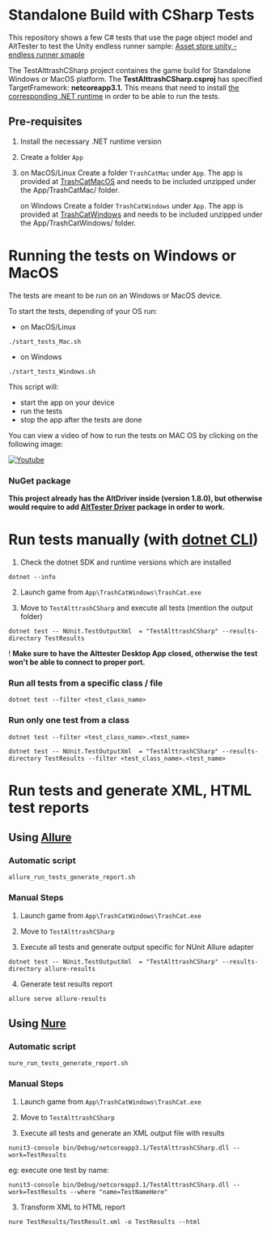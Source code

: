 # Standalone Build with CSharp Tests

This repository shows a few C# tests that use the page object model and AltTester to test the Unity endless runner sample:
[Asset store unity - endless runner smaple](https://assetstore.unity.com/packages/essentials/tutorial-projects/endless-runner-sample-game-87901)

The TestAlttrashCSharp project containes the game build for Standalone Windows or MacOS platform.
The **TestAlttrashCSharp.csproj** has specified TargetFramework: **netcoreapp3.1.** This means that need to install [the corresponding .NET runtime](https://aka.ms/dotnet-core-applaunch?framework=Microsoft.NETCore.App&framework_version=3.1.0&arch=x64&rid=win10-x64) in order to be able to run the tests.

## Pre-requisites
1. Install the necessary .NET runtime version
2. Create a folder `App`
3. on MacOS/Linux
    Create a folder `TrashCatMac` under `App`.
    The app is provided at [TrashCatMacOS](https://altom.com/app/uploads/AltTester/TrashCat/TrashCatMacOS.app.zip) and needs to be included unzipped under the App/TrashCatMac/ folder.

    on Windows
    Create a folder `TrashCatWindows` under `App`.
    The app is provided at [TrashCatWindows](https://altom.com/app/uploads/AltTester/TrashCat/TrashCatWindows.zip) and needs to be included unzipped under the App/TrashCatWindows/ folder.

# Running the tests on Windows or MacOS
The tests are meant to be run on an Windows or MacOS device.

To start the tests, depending of your OS run:
- on MacOS/Linux

```
./start_tests_Mac.sh
```

- on Windows

```
./start_tests_Windows.sh
```
    
This script will:

- start the app on your device
- run the tests
- stop the app after the tests are done

You can view a video of how to run the tests on MAC OS by clicking on the following image: 

[![Youtube](http://img.youtube.com/vi/tr3_8YawBck/0.jpg)](https://www.youtube.com/embed/tr3_8YawBck "Youtube")

### NuGet package

**This project already has the AltDriver inside (version 1.8.0), but otherwise would require to add [AltTester Driver](https://www.nuget.org/packages/AltTester-Driver) package in order to work.**

# Run tests manually (with [dotnet CLI](https://learn.microsoft.com/en-us/dotnet/core/tools/dotnet-test))

1. Check the dotnet SDK and runtime versions which are installed

```
dotnet --info
```

2. Launch game from `App\TrashCatWindows\TrashCat.exe`

3. Move to `TestAlttrashCSharp` and execute all tests (mention the output folder)

```
dotnet test -- NUnit.TestOutputXml  = "TestAlttrashCSharp" --results-directory TestResults
```

! **Make sure to have the Alttester Desktop App closed, otherwise the test won't be able to connect to proper port.**

### Run all tests from a specific class / file

```
dotnet test --filter <test_class_name>
```

### Run only one test from a class

```
dotnet test --filter <test_class_name>.<test_name>
```

```
dotnet test -- NUnit.TestOutputXml  = "TestAlttrashCSharp" --results-directory TestResults --filter <test_class_name>.<test_name>
```

# Run tests and generate XML, HTML test reports

## Using [Allure](https://docs.qameta.io/allure-report/)

### Automatic script

```
allure_run_tests_generate_report.sh
```

### Manual Steps

1. Launch game from `App\TrashCatWindows\TrashCat.exe`

2. Move to `TestAlttrashCSharp`

3. Execute all tests and generate output specific for NUnit Allure adapter

```
dotnet test -- NUnit.TestOutputXml  = "TestAlttrashCSharp" --results-directory allure-results
```

4. Generate test results report

```
allure serve allure-results
```

## Using [Nure](https://www.nuget.org/packages/nure)

### Automatic script

```
nure_run_tests_generate_report.sh
```

### Manual Steps

1. Launch game from `App\TrashCatWindows\TrashCat.exe`

2. Move to `TestAlttrashCSharp`

3. Execute all tests and generate an XML output file with results

```
nunit3-console bin/Debug/netcoreapp3.1/TestAlttrashCSharp.dll --work=TestResults
```

eg: execute one test by name:

```
nunit3-console bin/Debug/netcoreapp3.1/TestAlttrashCSharp.dll --work=TestResults --where "name=TestNameHere"
```

3. Transform XML to HTML report
```
nure TestResults/TestResult.xml -o TestResults --html
``` 